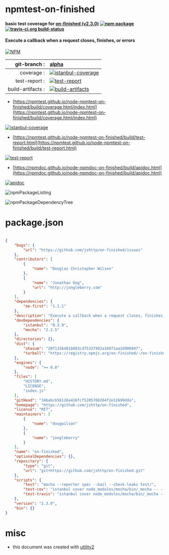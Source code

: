 # npmtest-on-finished

#### basic test coverage for  [on-finished (v2.3.0)](https://github.com/jshttp/on-finished)  [![npm package](https://img.shields.io/npm/v/npmtest-on-finished.svg?style=flat-square)](https://www.npmjs.org/package/npmtest-on-finished) [![travis-ci.org build-status](https://api.travis-ci.org/npmtest/node-npmtest-on-finished.svg)](https://travis-ci.org/npmtest/node-npmtest-on-finished)

#### Execute a callback when a request closes, finishes, or errors

[![NPM](https://nodei.co/npm/on-finished.png?downloads=true&downloadRank=true&stars=true)](https://www.npmjs.com/package/on-finished)

| git-branch : | [alpha](https://github.com/npmtest/node-npmtest-on-finished/tree/alpha)|
|--:|:--|
| coverage : | [![istanbul-coverage](https://npmtest.github.io/node-npmtest-on-finished/build/coverage.badge.svg)](https://npmtest.github.io/node-npmtest-on-finished/build/coverage.html/index.html)|
| test-report : | [![test-report](https://npmtest.github.io/node-npmtest-on-finished/build/test-report.badge.svg)](https://npmtest.github.io/node-npmtest-on-finished/build/test-report.html)|
| build-artifacts : | [![build-artifacts](https://npmtest.github.io/node-npmtest-on-finished/glyphicons_144_folder_open.png)](https://github.com/npmtest/node-npmtest-on-finished/tree/gh-pages/build)|

- [https://npmtest.github.io/node-npmtest-on-finished/build/coverage.html/index.html](https://npmtest.github.io/node-npmtest-on-finished/build/coverage.html/index.html)

[![istanbul-coverage](https://npmtest.github.io/node-npmtest-on-finished/build/screenCapture.buildCi.browser.%252Ftmp%252Fbuild%252Fcoverage.lib.html.png)](https://npmtest.github.io/node-npmtest-on-finished/build/coverage.html/index.html)

- [https://npmtest.github.io/node-npmtest-on-finished/build/test-report.html](https://npmtest.github.io/node-npmtest-on-finished/build/test-report.html)

[![test-report](https://npmtest.github.io/node-npmtest-on-finished/build/screenCapture.buildCi.browser.%252Ftmp%252Fbuild%252Ftest-report.html.png)](https://npmtest.github.io/node-npmtest-on-finished/build/test-report.html)

- [https://npmdoc.github.io/node-npmdoc-on-finished/build/apidoc.html](https://npmdoc.github.io/node-npmdoc-on-finished/build/apidoc.html)

[![apidoc](https://npmdoc.github.io/node-npmdoc-on-finished/build/screenCapture.buildCi.browser.%252Ftmp%252Fbuild%252Fapidoc.html.png)](https://npmdoc.github.io/node-npmdoc-on-finished/build/apidoc.html)

![npmPackageListing](https://npmtest.github.io/node-npmtest-on-finished/build/screenCapture.npmPackageListing.svg)

![npmPackageDependencyTree](https://npmtest.github.io/node-npmtest-on-finished/build/screenCapture.npmPackageDependencyTree.svg)



# package.json

```json

{
    "bugs": {
        "url": "https://github.com/jshttp/on-finished/issues"
    },
    "contributors": [
        {
            "name": "Douglas Christopher Wilson"
        },
        {
            "name": "Jonathan Ong",
            "url": "http://jongleberry.com"
        }
    ],
    "dependencies": {
        "ee-first": "1.1.1"
    },
    "description": "Execute a callback when a request closes, finishes, or errors",
    "devDependencies": {
        "istanbul": "0.3.9",
        "mocha": "2.2.5"
    },
    "directories": {},
    "dist": {
        "shasum": "20f1336481b083cd75337992a16971aa2d906947",
        "tarball": "https://registry.npmjs.org/on-finished/-/on-finished-2.3.0.tgz"
    },
    "engines": {
        "node": ">= 0.8"
    },
    "files": [
        "HISTORY.md",
        "LICENSE",
        "index.js"
    ],
    "gitHead": "34babcb58126a416fcf5205768204f2e12699dda",
    "homepage": "https://github.com/jshttp/on-finished",
    "license": "MIT",
    "maintainers": [
        {
            "name": "dougwilson"
        },
        {
            "name": "jongleberry"
        }
    ],
    "name": "on-finished",
    "optionalDependencies": {},
    "repository": {
        "type": "git",
        "url": "git+https://github.com/jshttp/on-finished.git"
    },
    "scripts": {
        "test": "mocha --reporter spec --bail --check-leaks test/",
        "test-cov": "istanbul cover node_modules/mocha/bin/_mocha -- --reporter dot --check-leaks test/",
        "test-travis": "istanbul cover node_modules/mocha/bin/_mocha --report lcovonly -- --reporter spec --check-leaks test/"
    },
    "version": "2.3.0",
    "bin": {}
}
```



# misc
- this document was created with [utility2](https://github.com/kaizhu256/node-utility2)
